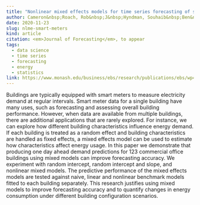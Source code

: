```yaml
---
title: "Nonlinear mixed effects models for time series forecasting of smart meter demand"
author: Cameron&nbsp;Roach, Rob&nbsp;J&nbsp;Hyndman, Souhaib&nbsp;Ben&nbsp;Taieb
date: 2020-11-23
slug: nlme-smart-meters
kind: article
citation: <em>Journal of Forecasting</em>, to appear
tags:
  - data science
  - time series
  - forecasting
  - energy
  - statistics
link: https://www.monash.edu/business/ebs/research/publications/ebs/wp41-2020.pdf
---
```


Buildings are typically equipped with smart meters to measure electricity demand at regular intervals. Smart meter data for a single building have many uses, such as forecasting and assessing overall building performance. However, when data are available from multiple buildings, there are additional applications that are rarely explored. For instance, we can explore how different building characteristics influence energy demand. If each building is treated as a random effect and building characteristics are handled as fixed effects, a mixed effects model can be used to estimate how characteristics affect energy usage. In this paper we demonstrate that producing one day ahead demand predictions for 123 commercial office buildings using mixed models can improve forecasting accuracy. We experiment with random intercept, random intercept and slope, and nonlinear mixed models. The predictive performance of the mixed effects models are tested against naive, linear and nonlinear benchmark models fitted to each building separately. This research justifies using mixed models to improve forecasting accuracy and to quantify changes in energy consumption under different building configuration scenarios.